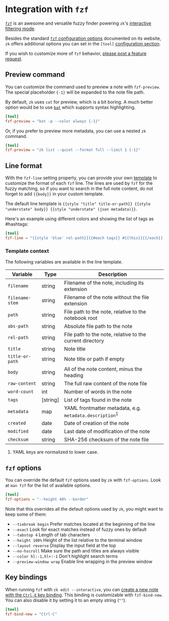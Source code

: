 # Integration with `fzf`

[`fzf`](https://github.com/junegunn/fzf) is an awesome and versatile fuzzy finder powering `zk`'s [interactive filtering mode](note-filtering.md).

Besides the standard [`fzf` configuration options](https://github.com/junegunn/fzf) documented on its website, `zk` offers additional options you can set in the `[tool]` [configuration section](config.md).

If you wish to customize more of `fzf` behavior, [please post a feature request](https://github.com/mickael-menu/zk/issues).

## Preview command

You can customize the command used to preview a note with `fzf-preview`. The special placeholder `{-1}` will be expanded to the note file path.

By default, `zk` uses `cat` for preview, which is a bit boring. A much better option would be to use [`bat`](https://github.com/sharkdp/bat) which supports syntax highlighting.

```toml
[tool]
fzf-preview = "bat -p --color always {-1}"
```

Or, if you prefer to preview more metadata, you can use a nested `zk` command.

```toml
[tool]
fzf-preview = "zk list --quiet --format full --limit 1 {-1}"
```

## Line format

With the `fzf-line` setting property, you can provide your own [template](template.md) to customize the format of each `fzf` line. The lines are used by `fzf` for the fuzzy matching, so if you want to search in the full note content, do not forget to add `{{body}}` in your custom template.

The default line template is `{{style "title" title-or-path}} {{style "understate" body}} {{style "understate" (json metadata)}}`.

Here's an example using different colors and showing the list of tags as #hashtags:

```toml
[tool]
fzf-line = "{{style 'blue' rel-path}}{{#each tags}} #{{this}}{{/each}} {{style 'black' body}}"
```

### Template context

The following variables are available in the line template.

| Variable        | Type     | Description                                                        |
|-----------------|----------|--------------------------------------------------------------------|
| `filename`      | string   | Filename of the note, including its extension                      |
| `filename-stem` | string   | Filename of the note without the file extension                    |
| `path`          | string   | File path to the note, relative to the notebook root               |
| `abs-path`      | string   | Absolute file path to the note                                     |
| `rel-path`      | string   | File path to the note, relative to the current directory           |
| `title`         | string   | Note title                                                         |
| `title-or-path` | string   | Note title or path if empty                                        |
| `body`          | string   | All of the note content, minus the heading                         |
| `raw-content`   | string   | The full raw content of the note file                              |
| `word-count`    | int      | Number of words in the note                                        |
| `tags`          | [string] | List of tags found in the note                                     |
| `metadata`      | map      | YAML frontmatter metadata, e.g. `metadata.description`<sup>1</sup> |
| `created`       | date     | Date of creation of the note                                       |
| `modified`      | date     | Last date of modification of the note                              |
| `checksum`      | string   | SHA-256 checksum of the note file                                  |

1. YAML keys are normalized to lower case.


## `fzf` options

You can override the default `fzf` options used by `zk` with `fzf-options`. Look at `man fzf` for the list of available options.

```toml
[tool]
fzf-options = "--height 40% --border"
```

Note that this overrides all the default options used by `zk`, you might want to keep some of them:

* `--tiebreak begin` Prefer matches located at the beginning of the line
* `--exact` Look for exact matches instead of fuzzy ones by default
* `--tabstop 4` Length of tab characters
* `--height 100%` Height of the list relative to the terminal window
* `--layout reverse` Display the input field at the top
* `--no-hscroll` Make sure the path and titles are always visible
* `--color hl:-1,hl+:-1` Don't highlight search terms
* `--preview-window wrap` Enable line wrapping in the preview window

## Key bindings

When running `fzf` with `zk edit --interactive`, you can [create a new note with the `Ctrl-E` key binding](note-creation.md#search-or-create-with-a-single-command). This binding is customizable with `fzf-bind-new`. You can also disable it by setting it to an empty string (`""`).

```toml
[tool]
fzf-bind-new = "Ctrl-C"
```

